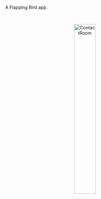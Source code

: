 A Flapping Bird app.

<br>

<p align="center">
  <img src="https://user-images.githubusercontent.com/48618243/198836399-52cdeab6-5327-49a0-9cc3-848716785f3d.gif" width="37%" alt="ContactRoom">
</p>

